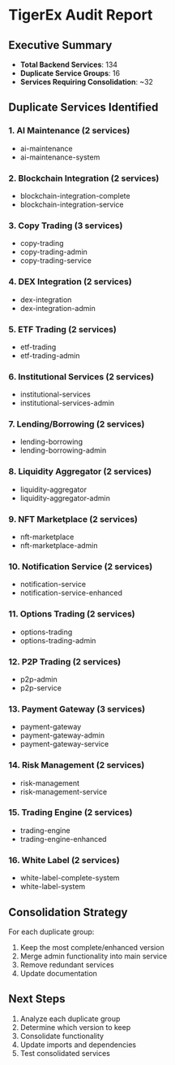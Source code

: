 # TigerEx Audit Report

## Executive Summary
- **Total Backend Services**: 134
- **Duplicate Service Groups**: 16
- **Services Requiring Consolidation**: ~32

## Duplicate Services Identified

### 1. AI Maintenance (2 services)
- ai-maintenance
- ai-maintenance-system

### 2. Blockchain Integration (2 services)
- blockchain-integration-complete
- blockchain-integration-service

### 3. Copy Trading (3 services)
- copy-trading
- copy-trading-admin
- copy-trading-service

### 4. DEX Integration (2 services)
- dex-integration
- dex-integration-admin

### 5. ETF Trading (2 services)
- etf-trading
- etf-trading-admin

### 6. Institutional Services (2 services)
- institutional-services
- institutional-services-admin

### 7. Lending/Borrowing (2 services)
- lending-borrowing
- lending-borrowing-admin

### 8. Liquidity Aggregator (2 services)
- liquidity-aggregator
- liquidity-aggregator-admin

### 9. NFT Marketplace (2 services)
- nft-marketplace
- nft-marketplace-admin

### 10. Notification Service (2 services)
- notification-service
- notification-service-enhanced

### 11. Options Trading (2 services)
- options-trading
- options-trading-admin

### 12. P2P Trading (2 services)
- p2p-admin
- p2p-service

### 13. Payment Gateway (3 services)
- payment-gateway
- payment-gateway-admin
- payment-gateway-service

### 14. Risk Management (2 services)
- risk-management
- risk-management-service

### 15. Trading Engine (2 services)
- trading-engine
- trading-engine-enhanced

### 16. White Label (2 services)
- white-label-complete-system
- white-label-system

## Consolidation Strategy

For each duplicate group:
1. Keep the most complete/enhanced version
2. Merge admin functionality into main service
3. Remove redundant services
4. Update documentation

## Next Steps
1. Analyze each duplicate group
2. Determine which version to keep
3. Consolidate functionality
4. Update imports and dependencies
5. Test consolidated services

